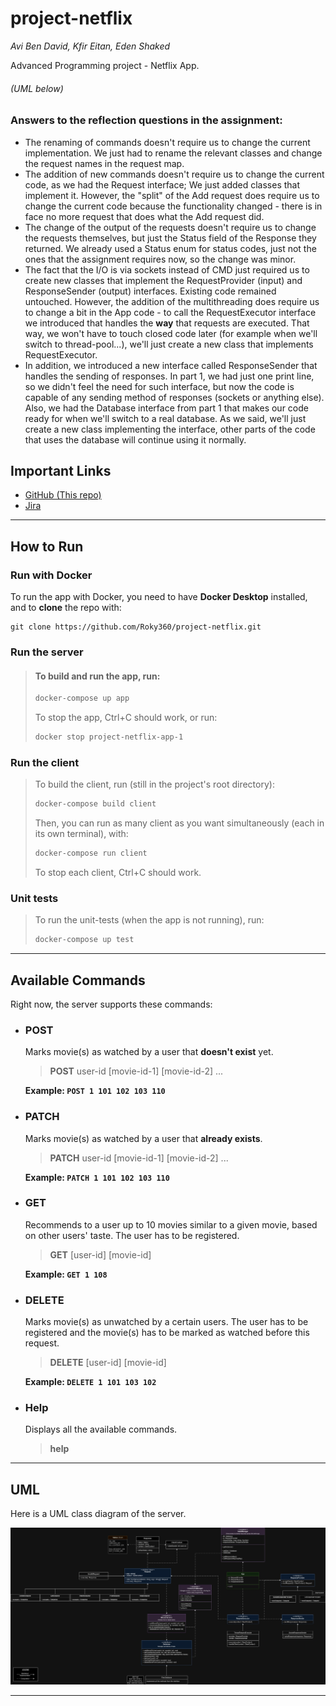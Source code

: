 # project-netflix

_Avi Ben David, Kfir Eitan, Eden Shaked_

Advanced Programming project - Netflix App.

###### _(UML below)_

### Answers to the reflection questions in the assignment:

- The renaming of commands doesn't require us to change the current implementation. We just had to rename the relevant
  classes and change the request names in the request map.
- The addition of new commands doesn't require us to change the current code, as we had the Request interface; We just
  added classes that implement it. However, the "split" of the Add request does require us to change the current code
  because the functionality changed - there is in face no more request that does what the Add request did.
- The change of the output of the requests doesn't require us to change the requests themselves, but just the Status
  field of the Response they returned. We already used a Status enum for status codes, just not the ones that the
  assignment requires now, so the change was minor.
- The fact that the I/O is via sockets instead of CMD just required us to create new classes that implement the
  RequestProvider (input) and ResponseSender (output) interfaces. Existing code remained untouched. However, the
  addition of the multithreading does require us to change a bit in the App code - to call the RequestExecutor interface
  we introduced that handles the **way** that requests are executed. That way, we won't have to touch closed code
  later (for example when we'll switch to thread-pool...), we'll just create a new class that implements
  RequestExecutor.
- In addition, we introduced a new interface called ResponseSender that handles the sending of responses. In part 1, we
  had just one print line, so we didn't feel the need for such interface, but now the code is capable of any sending
  method of responses (sockets or anything else). Also, we had the Database interface from part 1 that makes our code
  ready for when we'll switch to a real database. As we said, we'll just create a new class implementing the interface,
  other parts of the code that uses the database will continue using it normally.

## Important Links

- [GitHub (This repo)](https://github.com/Roky360/project-netflix)
- [Jira](https://edenshkd.atlassian.net/jira/software/projects/NP/boards/2/backlog)

---

## How to Run

### Run with Docker

To run the app with Docker, you need to have **Docker Desktop** installed, and to **clone** the repo with:

```
git clone https://github.com/Roky360/project-netflix.git
```

### Run the server

> #### To build and run the app, run:
>
> ```bash
> docker-compose up app
> ```
>
> To stop the app, Ctrl+C should work, or run:
>
> ```bash
> docker stop project-netflix-app-1
> ```

### Run the client

> To build the client, run (still in the project's root directory):
> ```bash
> docker-compose build client
> ```
>
> Then, you can run as many client as you want simultaneously (each in its own terminal), with:
> ```bash
> docker-compose run client
> ```
> To stop each client, Ctrl+C should work.

### Unit tests

> To run the unit-tests (when the app is not running), run:
> ```bash
> docker-compose up test
> ```

---

## Available Commands

Right now, the server supports these commands:

* ### POST

  Marks movie(s) as watched by a user that **doesn't exist** yet.

  > **POST** user-id [movie-id-1] [movie-id-2] ...

  **Example: `POST 1 101 102 103 110`**

* ### PATCH

  Marks movie(s) as watched by a user that **already exists**.

  > **PATCH** user-id [movie-id-1] [movie-id-2] ...

  **Example: `PATCH 1 101 102 103 110`**

* ### GET

  Recommends to a user up to 10 movies similar to a given movie, based on other users' taste. The user has to be
  registered.

  > **GET** [user-id] [movie-id]

  **Example: `GET 1 108`**

* ### DELETE

  Marks movie(s) as unwatched by a certain users. The user has to be registered and the movie(s) has to be marked as
  watched before this request.

  > **DELETE** [user-id] [movie-id]

  **Example: `DELETE 1 101 103 102`**

* ### Help

  Displays all the available commands.

  > **help**

---

## UML

Here is a UML class diagram of the server.

![Backend UML](assets/backend-uml.jpg)

---





